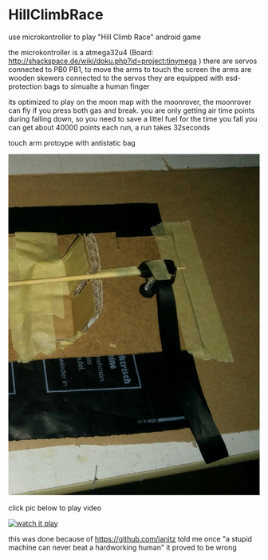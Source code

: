 # HillClimbRace
use microkontroller to play "Hill Climb Race" android game

the microkontroller is a atmega32u4 (Board: http://shackspace.de/wiki/doku.php?id=project:tinymega )
there are servos connected to PB0 PB1, to move the arms to touch the screen
the arms are wooden skewers connected to the servos
they are equipped with esd-protection bags to simualte a human finger

its optimized to play on the moon map with the moonrover, the moonrover can fly if you press both gas and break.
you are only getting air time points during falling down, so you need to save a littel fuel for the time you fall 
you can get about 40000 points each run, a run takes 32seconds


touch arm protoype with antistatic bag

![touch arm protoype with antistatic bag](https://raw.githubusercontent.com/samularity/HillClimbRace/master/touch_arm.jpg)

click pic below to play video

[![watch it play](http://img.youtube.com/vi/TWLWyoDEwZM/0.jpg)](http://www.youtube.com/watch?v=TWLWyoDEwZM)

this was done because of https://github.com/janitz told me once
"a stupid machine can never beat a hardworking human"
it proved to be wrong